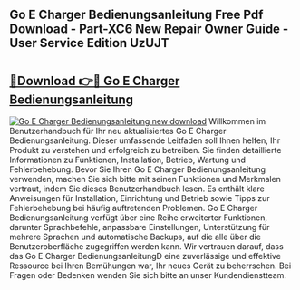 ## Go E Charger Bedienungsanleitung Free Pdf Download - Part-XC6 New Repair Owner Guide - User Service Edition UzUJT

# <h2><a href="http://df59xqx.blite.top/?on=Go+E+Charger+Bedienungsanleitung">🔗Download 👉🔴 Go E Charger Bedienungsanleitung</a></h2>

[![Go E Charger Bedienungsanleitung new download](https://i.imgur.com/lujVjoI.png)](http://df59xqx.blite.top/?on=Go+E+Charger+Bedienungsanleitung)
Willkommen im Benutzerhandbuch für Ihr neu aktualisiertes Go E Charger Bedienungsanleitung. Dieser umfassende Leitfaden soll Ihnen helfen, Ihr Produkt zu verstehen und erfolgreich zu betreiben. Sie finden detaillierte Informationen zu Funktionen, Installation, Betrieb, Wartung und Fehlerbehebung. Bevor Sie Ihren Go E Charger Bedienungsanleitung verwenden, machen Sie sich bitte mit seinen Funktionen und Merkmalen vertraut, indem Sie dieses Benutzerhandbuch lesen. Es enthält klare Anweisungen für Installation, Einrichtung und Betrieb sowie Tipps zur Fehlerbehebung bei häufig auftretenden Problemen. Go E Charger Bedienungsanleitung verfügt über eine Reihe erweiterter Funktionen, darunter Sprachbefehle, anpassbare Einstellungen, Unterstützung für mehrere Sprachen und automatische Backups, auf die alle über die Benutzeroberfläche zugegriffen werden kann. Wir vertrauen darauf, dass das Go E Charger BedienungsanleitungD eine zuverlässige und effektive Ressource bei Ihren Bemühungen war, Ihr neues Gerät zu beherrschen. Bei Fragen oder Bedenken wenden Sie sich bitte an unser Kundendienstteam.
